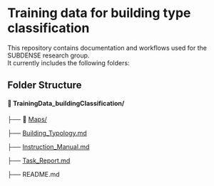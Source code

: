 # Training data for building type classification

This repository contains documentation and workflows used for the SUBDENSE research group.  
It currently includes the following folders:


## Folder Structure
#### 📁 TrainingData_buildingClassification/
  
  ├── 📁 [Maps/](./TrainingData_buildingClassification/Maps/)
                    
  ├── [Building_Typology.md](./TrainingData_buildingClassification/Building_Typology.md)

  ├── [Instruction_Manual.md](./TrainingData_buildingClassification/Instruction_Manual.md)

  ├── [Task_Report.md](./TrainingData_buildingClassification/Task_Report.md)

  ├── README.md                                 

  
